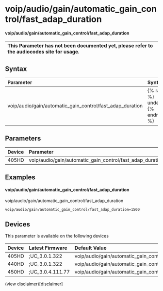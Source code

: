 ﻿---
description: voip/audio/gain/automatic_gain_control/fast_adap_duration
search:
    keywords: ['voip','audio','gain','automatic_gain_control','fast_adap_duration']
---

# voip/audio/gain/automatic_gain_control/fast_adap_duration

#### voip/audio/gain/automatic_gain_control/fast_adap_duration


| This Parameter has not been documented yet, please refer to the audiocodes site for usage.  |
| :--- |

## Syntax
| Parameter | Syntax |
| :--- | :--- |
|voip/audio/gain/automatic_gain_control/fast_adap_duration | {% raw %} undefined {% endraw %} |

## Parameters
|Device|Parameter|value|Description|
|:---|:---|:---|:---|
| 405HD | voip/audio/gain/automatic_gain_control/fast_adap_duration |  |  |

## Examples
#### voip/audio/gain/automatic_gain_control/fast_adap_duration

voip/audio/gain/automatic_gain_control/fast_adap_duration

```
voip/audio/gain/automatic_gain_control/fast_adap_duration=1500
```

## Devices
This parameter is available on the following devices

| Device | Latest Firmware | Default Value |
|:---|:---|:---|
| 405HD | ;UC_3.0.1.322 | voip/audio/gain/automatic_gain_control/fast_adap_duration=1500 
| 440HD | ;UC_3.0.1.322 | voip/audio/gain/automatic_gain_control/fast_adap_duration=1500 
| 450HD | ;UC_3.0.4.111.77 | voip/audio/gain/automatic_gain_control/fast_adap_duration=1500 

(view disclaimer)[disclaimer]
